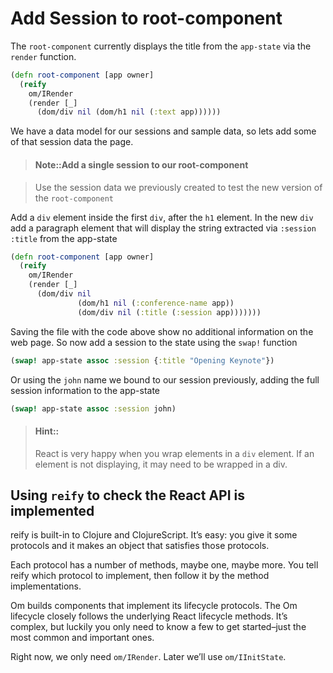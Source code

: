 # Add Session to root-component

The `root-component` currently displays the title from the `app-state` via the `render` function.

```clojure
(defn root-component [app owner]
  (reify
    om/IRender
    (render [_]
      (dom/div nil (dom/h1 nil (:text app))))))
```

We have a data model for our sessions and sample data, so lets add some of that session data the page.

> #### Note::Add a single session to our root-component

> Use the session data we previously created to test the new version of the `root-component`

<!--sec data-title="Reveal answer..." data-id="answer001" data-collapse=true ces-->

Add a `div` element inside the first `div`, after the `h1` element.  In the new `div` add a paragraph element that will display the string extracted via `:session` `:title` from the app-state

```clojure
(defn root-component [app owner]
  (reify
    om/IRender
    (render [_]
      (dom/div nil
               (dom/h1 nil (:conference-name app))
               (dom/div nil (:title (:session app)))))))
```

Saving the file with the code above show no additional information on the web page.  So now add a session to the state using the `swap!` function

```clojure
(swap! app-state assoc :session {:title "Opening Keynote"})
```
Or using the `john` name we bound to our session previously, adding the full session information to the app-state

```clojure
(swap! app-state assoc :session john)
```

<!--endsec-->

> #### Hint::
> React is very happy when you wrap elements in a `div` element.  If an element is not displaying, it may need to be wrapped in a div.


## Using `reify` to check the React API is implemented

reify is built-in to Clojure and ClojureScript. It’s easy: you give it some protocols and it makes an object that satisfies those protocols.

Each protocol has a number of methods, maybe one, maybe more. You tell reify which protocol to implement, then follow it by the method implementations.

Om builds components that implement its lifecycle protocols. The Om lifecycle closely follows the underlying React lifecycle methods. It’s complex, but luckily you only need to know a few to get started–just the most common and important ones.

Right now, we only need `om/IRender`.  Later we’ll use `om/IInitState`.

